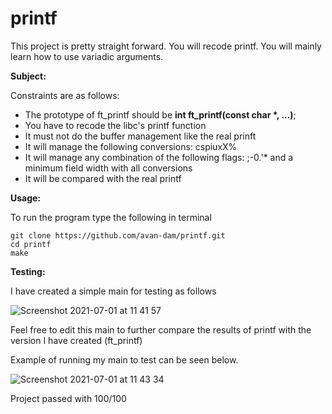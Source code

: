 # printf
This project is pretty straight forward. You will recode printf. You will mainly learn how to use variadic arguments.

**Subject:**

Constraints are as follows:
- The prototype of ft_printf should be **int ft_printf(const char *, ...)**;
- You have to recode the libc's printf function
- It must not do the buffer management like the real prinft
- It will manage the following conversions: cspiuxX%
- It will manage any combination of the following flags: ;-0.'* and a minimum field width with all conversions
- It will be compared with the real printf

**Usage:**

To run the program type the following in terminal
```
git clone https://github.com/avan-dam/printf.git
cd printf
make
```
**Testing:**

I have created a simple main for testing as follows

![Screenshot 2021-07-01 at 11 41 57](https://user-images.githubusercontent.com/61982496/124103586-b77c6d80-da61-11eb-8ed6-e30fd1dd6b3c.png)

Feel free to edit this main to further compare the results of printf with the version I have created (ft_printf)

Example of running my main to test can be seen below.

![Screenshot 2021-07-01 at 11 43 34](https://user-images.githubusercontent.com/61982496/124103736-e0046780-da61-11eb-8246-2742bd02939f.png)

Project passed with 100/100
